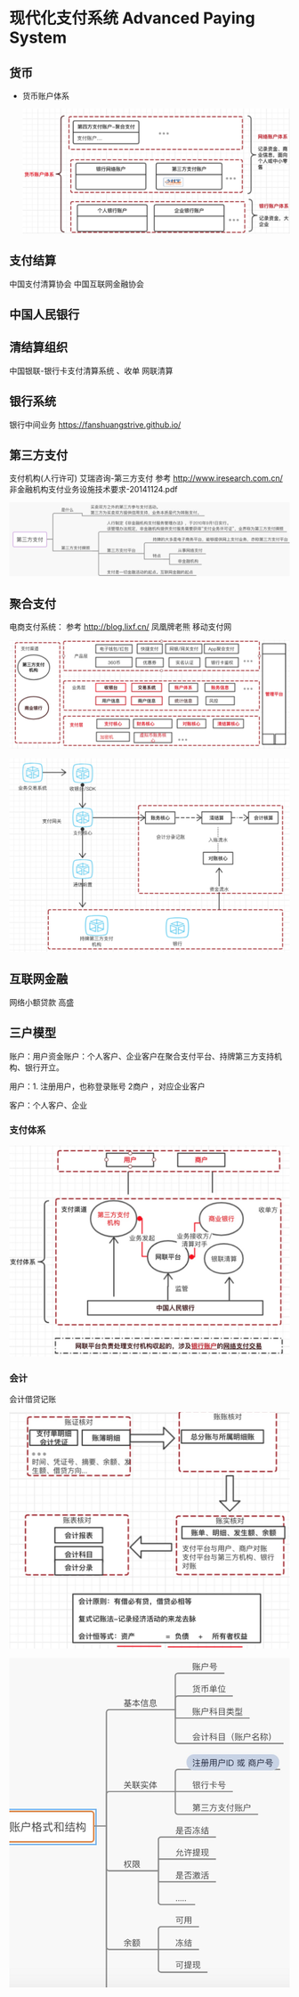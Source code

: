 
# 现代化支付系统 Advanced Paying System



## 货币

* 货币账户体系

  ![货币账户体系-fanshuang.19.jpg](images/货币账户体系-fanshuang.19.jpg)

## 支付结算
中国支付清算协会
中国互联网金融协会

## 中国人民银行



## 清结算组织
中国银联-银行卡支付清算系统 、收单
网联清算

## 银行系统
银行中间业务  https://fanshuangstrive.github.io/

## 第三方支付
支付机构(人行许可)
艾瑞咨询-第三方支付 参考 http://www.iresearch.com.cn/
非金融机构支付业务设施技术要求-20141124.pdf

![images/第三方支付.fanshuang.19.jpg](images/第三方支付.fanshuang.19.jpg)





## 聚合支付
电商支付系统： 参考 http://blog.lixf.cn/ 凤凰牌老熊
移动支付网



![images/聚合支付平台架构.fanshuang.19.jpg](images/聚合支付平台架构.fanshuang.19.jpg)

![images/聚合支付.资金流.fanshuang.19.jpg](images/聚合支付.资金流.fanshuang.19.jpg)

## 互联网金融

网络小额贷款
高盛

## 三户模型

账户：用户资金账户：个人客户、企业客户在聚合支付平台、持牌第三方支持机构、银行开立。

用户：1. 注册用户，也称登录账号 2商户 ，对应企业客户

客户：个人客户、企业

###  支付体系

![images/支付体系-fanshuang.19.jpg](images/支付体系-fanshuang.19.jpg)






### 会计

会计借贷记账

![images/会计记账对账.fanshuang.19.jpg](images/会计记账对账.fanshuang.19.jpg)



![images/会计账户格式和结构.fanshuang.19.jpg](images/会计账户格式和结构.fanshuang.19.jpg)
